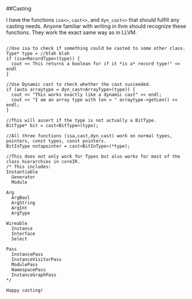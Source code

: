 ##Casting

I have the functions `isa<>`, `cast<>`, and `dyn_cast<>` that should fulfill any casting needs. Anyone familiar with writing in llvm should recognize these functions. They work the exact same way as in LLVM.

```

//Use isa to check if something could be casted to some other class.
Type* type = //blah blah
if (isa<RecordType>(type)) {
  cout << This returns a boolean for if it *is a* record type!" << endl
}

//Use Dynamic cast to check whether the cast succeeded.
if (auto arraytype = dyn_cast<ArrayType>(type)) {
  cout << "This works exactly like a dynamic cast" << endl;
  cout << "I am an array type with len = " arraytype->getLen() << endl;
}

//This will assert if the type is not actually a BitType.
BitType* bit = cast<BitType>(type);

//All three functions (isa,cast,dyn_cast) work on normal types, pointers, const types, const pointers. 
BitInType notapointer = cast<BitInType>(*type);

//This does not only work for Types but also works for most of the class hierarchies in coreIR.
/* This includes:
Instantiable
  Generator
  Module

Arg
  ArgBool
  ArgString
  ArgInt
  ArgType

Wireable
  Instance
  Interface
  Select

Pass
  InstancePass
  InstanceVisitorPass
  ModulePass
  NamespacePass
  InstanceGraphPass
*/

Happy casting!

```